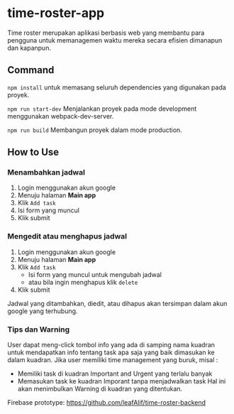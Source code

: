 # time-roster-app

Time roster merupakan aplikasi berbasis web yang membantu para pengguna untuk memanagemen waktu mereka secara efisien dimanapun dan kapanpun.

## Command

`npm install` untuk memasang seluruh dependencies yang digunakan pada proyek.

`npm run start-dev` Menjalankan proyek pada mode development menggunakan webpack-dev-server.

`npm run build` Membangun proyek dalam mode production.

## How to Use

### Menambahkan jadwal

1. Login menggunakan akun google
2. Menuju halaman **Main app**
3. Klik `Add task`
4. Isi form yang muncul
5. Klik submit

### Mengedit atau menghapus jadwal

1. Login menggunakan akun google
2. Menuju halaman **Main app**
3. Klik `Add task`
   * Isi form yang muncul untuk mengubah jadwal
   * atau bila ingin menghapus klik `delete`
4. Klik submit

Jadwal yang ditambahkan, diedit, atau dihapus akan tersimpan dalam akun google yang terhubung.

### Tips dan Warning

User dapat meng-click tombol info yang ada di samping nama kuadran untuk mendapatkan info tentang task apa saja yang baik dimasukan ke dalam kuadran.
Jika user memiliki time management yang buruk, misal :

* Memiliki task di kuadran Important and Urgent yang terlalu banyak
* Memasukan task ke kuadran Imporant tanpa menjadwalkan task
Hal ini akan menimbulkan Warning di kuadran yang ditentukan.

Firebase prototype:
<https://github.com/leafAlif/time-roster-backend>
